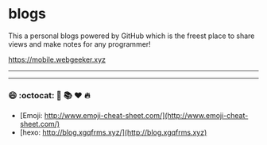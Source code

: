 # blogs
This a personal blogs powered by GitHub which is the freest place to share views and make notes for any programmer!


https://mobile.webgeeker.xyz


***
***

### :smile: :octocat: :rocket: :books: :heart: :fire:

* [Emoji: http://www.emoji-cheat-sheet.com/](http://www.emoji-cheat-sheet.com/)
* [hexo:  http://blog.xgqfrms.xyz/](http://blog.xgqfrms.xyz) 

